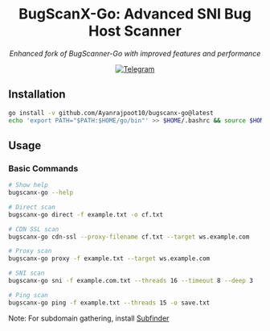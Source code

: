 <h1 align="center"> BugScanX-Go: Advanced SNI Bug Host Scanner</h1>

<p align="center">
   <i>Enhanced fork of BugScanner-Go with improved features and performance</i>
</p>

<div align="center">
   <a href="https://t.me/BugscanX">
      <img src="https://img.shields.io/badge/Telegram-Join%20Group-0088cc?style=for-the-badge&logo=telegram" alt="Telegram">
   </a>
</div>

## Installation
```bash
go install -v github.com/Ayanrajpoot10/bugscanx-go@latest
echo 'export PATH="$PATH:$HOME/go/bin"' >> $HOME/.bashrc && source $HOME/.bashrc
```
## Usage

### Basic Commands
```bash
# Show help
bugscanx-go --help

# Direct scan
bugscanx-go direct -f example.txt -o cf.txt

# CDN SSL scan
bugscanx-go cdn-ssl --proxy-filename cf.txt --target ws.example.com

# Proxy scan
bugscanx-go proxy -f example.txt --target ws.example.com

# SNI scan
bugscanx-go sni -f example.com.txt --threads 16 --timeout 8 --deep 3

# Ping scan
bugscanx-go ping -f example.txt --threads 15 -o save.txt
```

Note: For subdomain gathering, install [Subfinder](https://github.com/projectdiscovery/subfinder#installation)